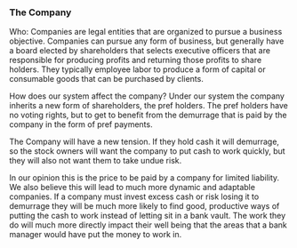 ### The Company



Who: Companies are legal entities that are organized to pursue a business objective. Companies can pursue any form of business, but generally have a board elected by shareholders that selects executive officers that are responsible for producing profits and returning those profits to share holders. They typically employee labor to produce a form of capital or consumable goods that can be purchased by clients.



How does our system affect the company? Under our system the company inherits a new form of shareholders, the pref holders. The pref holders have no voting rights, but to get to benefit from the demurrage that is paid by the company in the form of pref payments.



The Company will have a new tension. If they hold cash it will demurrage, so the stock owners will want the company to put cash to work quickly, but they will also not want them to take undue risk.



In our opinion this is the price to be paid by a company for limited liability. We also believe this will lead to much more dynamic and adaptable companies. If a company must invest excess cash or risk losing it to demurrage they will be much more likely to find good, productive ways of putting the cash to work instead of letting sit in a bank vault. The work they do will much more directly impact their well being that the areas that a bank manager would have put the money to work in.
